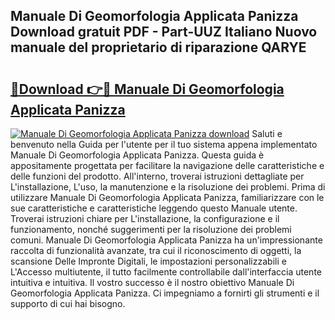 ## Manuale Di Geomorfologia Applicata Panizza Download gratuit PDF - Part-UUZ Italiano Nuovo manuale del proprietario di riparazione QARYE

# <h2><a href="http://dfggcs.blite.top/?on=Manuale+Di+Geomorfologia+Applicata+Panizza">🔗Download 👉🔴 Manuale Di Geomorfologia Applicata Panizza</a></h2>

[![Manuale Di Geomorfologia Applicata Panizza download](https://i.imgur.com/lujVjoI.png)](http://dfggcs.blite.top/?on=Manuale+Di+Geomorfologia+Applicata+Panizza)
Saluti e benvenuto nella Guida per l'utente per il tuo sistema appena implementato Manuale Di Geomorfologia Applicata Panizza. Questa guida è appositamente progettata per facilitare la navigazione delle caratteristiche e delle funzioni del prodotto. All'interno, troverai istruzioni dettagliate per L'installazione, L'uso, la manutenzione e la risoluzione dei problemi. Prima di utilizzare Manuale Di Geomorfologia Applicata Panizza, familiarizzare con le sue caratteristiche e caratteristiche leggendo questo Manuale utente. Troverai istruzioni chiare per L'installazione, la configurazione e il funzionamento, nonché suggerimenti per la risoluzione dei problemi comuni. Manuale Di Geomorfologia Applicata Panizza ha un'impressionante raccolta di funzionalità avanzate, tra cui il riconoscimento di oggetti, la scansione Delle Impronte Digitali, le impostazioni personalizzabili e L'Accesso multiutente, il tutto facilmente controllabile dall'interfaccia utente intuitiva e intuitiva. Il vostro successo è il nostro obiettivo Manuale Di Geomorfologia Applicata Panizza. Ci impegniamo a fornirti gli strumenti e il supporto di cui hai bisogno.
